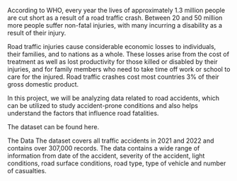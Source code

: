 According to WHO, every year the lives of approximately 1.3 million people are cut short as a result of a road traffic crash. Between 20 and 50 million more people suffer non-fatal injuries, with many incurring a disability as a result of their injury.

Road traffic injuries cause considerable economic losses to individuals, their families, and to nations as a whole. These losses arise from the cost of treatment as well as lost productivity for those killed or disabled by their injuries, and for family members who need to take time off work or school to care for the injured. Road traffic crashes cost most countries 3% of their gross domestic product.

In this project, we will be analyzing data related to road accidents, which can be utilized to study accident-prone conditions and also helps understand the factors that influence road fatalities.

The dataset can be found here.

The Data
The dataset covers all traffic accidents in 2021 and 2022 and contains over 307,000 records. The data contains a wide range of information from date of the accident, severity of the accident, light conditions, road surface conditions, road type, type of vehicle and number of casualties.
